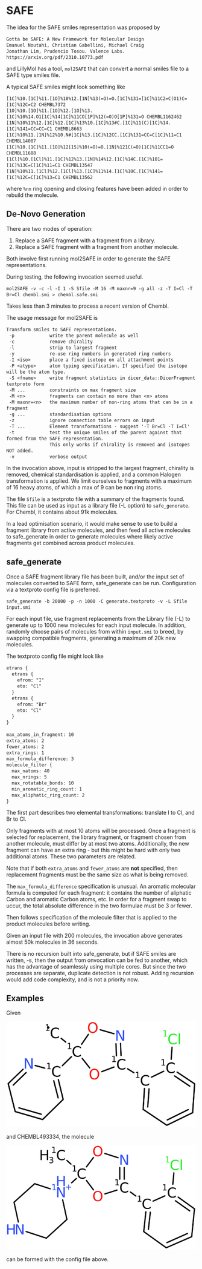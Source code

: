 # SAFE

The idea for the SAFE smiles representation was proposed by 
```
Gotta be SAFE: A New Framework for Molecular Design
Emanuel Noutahi, Christian Gabellini, Michael Craig
Jonathan Lim, Prudencio Tosou. Valence Labs.
https://arxiv.org/pdf/2310.10773.pdf
```
and LillyMol has a tool, `mol2SAFE` that can convert a normal
smiles file to a SAFE type smiles file.

A typical SAFE smiles might look something like
```
[1C]%10.[1C]%11.[1O]%10%12.[1N]%13(=O)=O.[1C]%131=[1C]%11C2=C(O1)C=[1C]%12C=C2 CHEMBL7372
[1O]%10.[1O]%11.[1O]%12.[1O]%13.[1C]%10%14.O1[1C]%14[1C]%11CO[1P]%12(=O)O[1P]%131=O CHEMBL1162462
[1N]%10%11%12.[1C]%12.[1C]%13%10.[1C]%13#C.[1C]%11(C)[1C]%14.[1C]%141=CC=CC=C1 CHEMBL8663
[1C]%10%11.[1N]%12%10.N#[1C]%13.[1C]%12CC.[1C]%131=CC=C[1C]%11=C1 CHEMBL14007
[1C]%10.[1C]%11.[1O]%12[1S]%10(=O)=O.[1N]%121C(=O)[1C]%11CC1=O CHEMBL11688
[1Cl]%10.[1Cl]%11.[1C]%12%13.[1N]%14%12.[1C]%14C.[1C]%101=[1C]%13C=C[1C]%11=C1 CHEMBL13547
[1N]%10%11.[1Cl]%12.[1Cl]%13.[1C]%11%14.[1C]%10C.[1C]%141=[1C]%12C=C[1C]%13=C1 CHEMBL13562
```
where `%nn` ring opening and closing features have been added in order
to rebuild the molecule.

## De-Novo Generation
There are two modes of operation:

1. Replace a SAFE fragment with a fragment from a library.
2. Replace a SAFE fragment with a fragment from another molecule.

Both involve first running mol2SAFE in order
to generate the SAFE representations.

During testing, the following invocation seemed useful.
```
mol2SAFE -v -c -l -I 1 -S Sfile -M 16 -M maxnr=9 -g all -z -T I=Cl -T Br=Cl chembl.smi > chembl.safe.smi
```
Takes less than 3 minutes to process a recent version of Chembl.

The usage message for mol2SAFE is
```
Transform smiles to SAFE representations.
 -p             write the parent molecule as well
 -c             remove chirality
 -l             strip to largest fragment
 -y             re-use ring numbers in generated ring numbers
 -I <iso>       place a fixed isotope on all attachment points
 -P <atype>     atom typing specification. If specified the isotope will be the atom type.
 -S <fname>     write fragment statistics in dicer_data::DicerFragment textproto form
 -M ...         constraints on max fragment size
 -M <n>         fragments can contain no more than <n> atoms
 -M maxnr=<n>   the maximum number of non-ring atoms that can be in a fragment
 -g ...         standardisation options
 -z             ignore connection table errors on input
 -T ...         Element transformations - suggest '-T Br=Cl -T I=Cl'
 -t             test the unique smiles of the parent against that formed from the SAFE representation.
                This only works if chirality is removed and isotopes NOT added.
 -v             verbose output
```

In the invocation above, input is stripped to the largest fragment, chirality is removed,
chemical standardisation is applied, and a common Halogen transformation is applied. We
limit ourselves to fragments with a maximum of 16 heavy atoms, of which a max of 9 can be
non ring atoms.

The file `Sfile` is a textproto file with a summary of the fragments found. This file can be
used as input as a library file (-L option) to `safe_generate`. For Chembl, it contains about 91k molecules.

In a lead optimisation scenario, it would make sense to use to build a fragment library
from active molecules, and then feed all active molecules to safe_generate in order to
generate molecules where likely active fragments get combined across product
molecules.

## safe_generate
Once a SAFE fragment library file has been built, and/or the input set of molecules
converted to SAFE form, safe_generate can be run. Configuration via a textproto config
file is preferred.
```
safe_generate -b 20000 -p -n 1000 -C generate.textproto -v -L Sfile input.smi
```
For each input file, use fragment replacements from the Library file (-L) to generate
up to 1000 new molecules for each input molecule. In addition,
randomly choose pairs of molecules from within `input.smi`
to breed, by swapping compatible fragments, generating a maximum of 20k new molecules.

The textproto config file might look like
```
etrans {
  etrans {
    efrom: "I"
    eto: "Cl"
  }
  etrans {
    efrom: "Br"
    eto: "Cl"
  }
}

max_atoms_in_fragment: 10
extra_atoms: 2
fewer_atoms: 2
extra_rings: 1
max_formula_difference: 3
molecule_filter {
  max_natoms: 40
  max_nrings: 5
  max_rotatable_bonds: 10
  min_aromatic_ring_count: 1
  max_aliphatic_ring_count: 2
}
```
The first part describes two elemental transformations: translate I to Cl, and Br to Cl.

Only fragments with at most 10 atoms will be processed. Once a fragment is selected for
replacement, the library fragment, or fragment chosen from another molecule, must differ
by at most two atoms. Additionally, the new fragment can have an extra ring - but this
might be hard with only two additional atoms. These two parameters are related.

Note that if both `extra_atoms` and `fewer_atoms` are **not** specified, then replacement
fragments must be the same size as what is being removed.

The `max_formula_difference` specification is unusual. An aromatic molecular formula
is computed for each fragment: it contains the number of aliphatic Carbon and aromatic
Carbon atoms, etc. In order for a fragment swap to uccur, the total absolute difference in 
the two formulae must be 3 or fewer.

Then follows specification of the molecule filter that is applied to the product
molecules before writing.

Given an input file with 200 molecules, the invocation above generates
almost 50k molecules in 36 seconds.

There is no recursion built into safe_generate, but if SAFE smiles are written,
-s, then the output from onvocation can be fed to another, which has the
advantage of seamlessly using multiple cores. But since the two processes are
separate, duplicate detection is not robust. Adding recursion would add
code complexity, and is not a priority now.

## Examples
Given

![CHEMBL444233](Images/CHEMBL444233_parent.png) 

and CHEMBL493334, the molecule

![product](Images/CHEMBL444233____CHEMBL493334.1.6.png)

can be formed with the config file above. 


